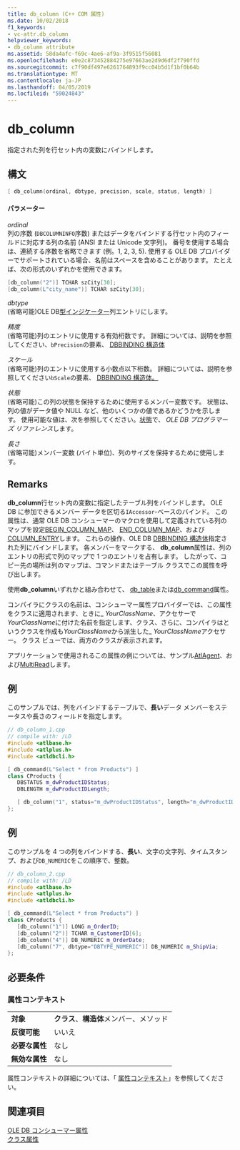```yaml
---
title: db_column (C++ COM 属性)
ms.date: 10/02/2018
f1_keywords:
- vc-attr.db_column
helpviewer_keywords:
- db_column attribute
ms.assetid: 58da4afc-f69c-4ae6-af9a-3f9515f56081
ms.openlocfilehash: e0e2c873452884275e97663ae2d9d6df2f790ffd
ms.sourcegitcommit: c7f90df497e6261764893f9cc04b5d1f1bf0b64b
ms.translationtype: MT
ms.contentlocale: ja-JP
ms.lasthandoff: 04/05/2019
ms.locfileid: "59024843"
---
```

# <a name="dbcolumn"></a>db_column

指定された列を行セット内の変数にバインドします。

## <a name="syntax"></a>構文

```cpp
[ db_column(ordinal, dbtype, precision, scale, status, length) ]
```

#### <a name="parameters"></a>パラメーター

*ordinal*<br/>
列の序数 (`DBCOLUMNINFO`序数) またはデータをバインドする行セット内のフィールドに対応する列の名前 (ANSI または Unicode 文字列)。 番号を使用する場合は、連続する序数を省略できます (例。1, 2, 3, 5). 使用する OLE DB プロバイダーでサポートされている場合、名前はスペースを含めることがあります。 たとえば、次の形式のいずれかを使用できます。

```cpp
[db_column("2")] TCHAR szCity[30];
[db_column(L"city_name")] TCHAR szCity[30];
```

*dbtype*<br/>
(省略可能)OLE DB[型インジケーター](/previous-versions/windows/desktop/ms711251(v=vs.85))列エントリにします。

*精度*<br/>
(省略可能)列のエントリに使用する有効桁数です。 詳細については、説明を参照してください、`bPrecision`の要素、 [DBBINDING 構造体](/previous-versions/windows/desktop/ms716845(v=vs.85))

*スケール*<br/>
(省略可能)列のエントリに使用する小数点以下桁数。 詳細については、説明を参照してください`bScale`の要素、 [DBBINDING 構造体。](/previous-versions/windows/desktop/ms716845(v=vs.85))

*状態*<br/>
(省略可能)この列の状態を保持するために使用するメンバー変数です。 状態は、列の値がデータ値や NULL など、他のいくつかの値であるかどうかを示します。 使用可能な値は、次を参照してください。[状態](/previous-versions/windows/desktop/ms722617(v=vs.85))で、 *OLE DB プログラマーズ リファレンス*します。

*長さ*<br/>
(省略可能)メンバー変数 (バイト単位)、列のサイズを保持するために使用します。

## <a name="remarks"></a>Remarks

**db_column**行セット内の変数に指定したテーブル列をバインドします。 OLE DB に参加できるメンバー データを区切る`IAccessor`-ベースのバインド。 この属性は、通常 OLE DB コンシューマーのマクロを使用して定義されている列のマップを設定[BEGIN_COLUMN_MAP](../../data/oledb/begin-column-map.md)、 [END_COLUMN_MAP](../../data/oledb/end-column-map.md)、および[COLUMN_ENTRY](../../data/oledb/column-entry.md)します。 これらの操作、OLE DB [DBBINDING 構造体](/previous-versions/windows/desktop/ms716845(v=vs.85))指定された列にバインドします。 各メンバーをマークする、 **db_column**属性は、列のエントリの形式で列のマップで 1 つのエントリを占有します。 したがって、コピー先の場所は列のマップは、コマンドまたはテーブル クラスでこの属性を呼び出します。

使用**db_column**いずれかと組み合わせて、 [db_table](db-table.md)または[db_command](db-command.md)属性。

コンパイラにクラスの名前は、コンシューマー属性プロバイダーでは、この属性をクラスに適用されます、ときに\_ *YourClassName*、アクセサーで*YourClassName*に付けた名前を指定します、クラス、さらに、コンパイラはというクラスを作成も*YourClassName*から派生した\_ *YourClassName*アクセサー。  クラス ビューでは、両方のクラスが表示されます。

アプリケーションで使用されるこの属性の例については、サンプル[AtlAgent](https://github.com/Microsoft/VCSamples)、および[MultiRead](https://github.com/Microsoft/VCSamples)します。

## <a name="example"></a>例

このサンプルでは、列をバインドするテーブルで、**長い**データ メンバーをステータスや長さのフィールドを指定します。

```cpp
// db_column_1.cpp
// compile with: /LD
#include <atlbase.h>
#include <atlplus.h>
#include <atldbcli.h>

[ db_command(L"Select * from Products") ]
class CProducts {
   DBSTATUS m_dwProductIDStatus;
   DBLENGTH m_dwProductIDLength;

   [ db_column("1", status="m_dwProductIDStatus", length="m_dwProductIDLength") ] LONG m_ProductID;
};
```

## <a name="example"></a>例

このサンプルを 4 つの列をバインドする、**長い**、文字の文字列、タイムスタンプ、および`DB_NUMERIC`をこの順序で、整数。

```cpp
// db_column_2.cpp
// compile with: /LD
#include <atlbase.h>
#include <atlplus.h>
#include <atldbcli.h>

[ db_command(L"Select * from Products") ]
class CProducts {
   [db_column("1")] LONG m_OrderID;
   [db_column("2")] TCHAR m_CustomerID[6];
   [db_column("4")] DB_NUMERIC m_OrderDate;
   [db_column("7", dbtype="DBTYPE_NUMERIC")] DB_NUMERIC m_ShipVia;
};
```

## <a name="requirements"></a>必要条件

### <a name="attribute-context"></a>属性コンテキスト

|||
|-|-|
|**対象**|**クラス**、**構造体**メンバー、メソッド|
|**反復可能**|いいえ|
|**必要な属性**|なし|
|**無効な属性**|なし|

属性コンテキストの詳細については、「 [属性コンテキスト](cpp-attributes-com-net.md#contexts)」を参照してください。

## <a name="see-also"></a>関連項目

[OLE DB コンシューマー属性](ole-db-consumer-attributes.md)<br/>
[クラス属性](class-attributes.md)
